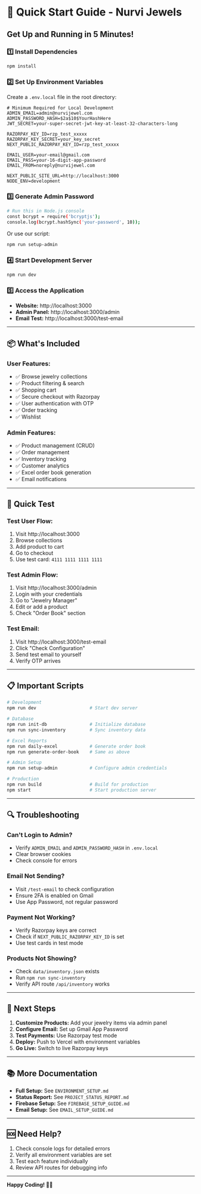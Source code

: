 # 🚀 Quick Start Guide - Nurvi Jewels

## Get Up and Running in 5 Minutes!

### 1️⃣ Install Dependencies
```bash
npm install
```

### 2️⃣ Set Up Environment Variables
Create a `.env.local` file in the root directory:

```env
# Minimum Required for Local Development
ADMIN_EMAIL=admin@nurvijewel.com
ADMIN_PASSWORD_HASH=$2a$10$YourHashHere
JWT_SECRET=your-super-secret-jwt-key-at-least-32-characters-long

RAZORPAY_KEY_ID=rzp_test_xxxxx
RAZORPAY_KEY_SECRET=your_key_secret
NEXT_PUBLIC_RAZORPAY_KEY_ID=rzp_test_xxxxx

EMAIL_USER=your-email@gmail.com
EMAIL_PASS=your-16-digit-app-password
EMAIL_FROM=noreply@nurvijewel.com

NEXT_PUBLIC_SITE_URL=http://localhost:3000
NODE_ENV=development
```

### 3️⃣ Generate Admin Password
```bash
# Run this in Node.js console
const bcrypt = require('bcryptjs');
console.log(bcrypt.hashSync('your-password', 10));
```

Or use our script:
```bash
npm run setup-admin
```

### 4️⃣ Start Development Server
```bash
npm run dev
```

### 5️⃣ Access the Application
- **Website:** http://localhost:3000
- **Admin Panel:** http://localhost:3000/admin
- **Email Test:** http://localhost:3000/test-email

---

## 📦 What's Included

### User Features:
- ✅ Browse jewelry collections
- ✅ Product filtering & search
- ✅ Shopping cart
- ✅ Secure checkout with Razorpay
- ✅ User authentication with OTP
- ✅ Order tracking
- ✅ Wishlist

### Admin Features:
- ✅ Product management (CRUD)
- ✅ Order management
- ✅ Inventory tracking
- ✅ Customer analytics
- ✅ Excel order book generation
- ✅ Email notifications

---

## 🧪 Quick Test

### Test User Flow:
1. Visit http://localhost:3000
2. Browse collections
3. Add product to cart
4. Go to checkout
5. Use test card: `4111 1111 1111 1111`

### Test Admin Flow:
1. Visit http://localhost:3000/admin
2. Login with your credentials
3. Go to "Jewelry Manager"
4. Edit or add a product
5. Check "Order Book" section

### Test Email:
1. Visit http://localhost:3000/test-email
2. Click "Check Configuration"
3. Send test email to yourself
4. Verify OTP arrives

---

## 📋 Important Scripts

```bash
# Development
npm run dev                    # Start dev server

# Database
npm run init-db                # Initialize database
npm run sync-inventory         # Sync inventory data

# Excel Reports
npm run daily-excel            # Generate order book
npm run generate-order-book    # Same as above

# Admin Setup
npm run setup-admin            # Configure admin credentials

# Production
npm run build                  # Build for production
npm start                      # Start production server
```

---

## 🔍 Troubleshooting

### Can't Login to Admin?
- Verify `ADMIN_EMAIL` and `ADMIN_PASSWORD_HASH` in `.env.local`
- Clear browser cookies
- Check console for errors

### Email Not Sending?
- Visit `/test-email` to check configuration
- Ensure 2FA is enabled on Gmail
- Use App Password, not regular password

### Payment Not Working?
- Verify Razorpay keys are correct
- Check if `NEXT_PUBLIC_RAZORPAY_KEY_ID` is set
- Use test cards in test mode

### Products Not Showing?
- Check `data/inventory.json` exists
- Run `npm run sync-inventory`
- Verify API route `/api/inventory` works

---

## 🎯 Next Steps

1. **Customize Products:** Add your jewelry items via admin panel
2. **Configure Email:** Set up Gmail App Password
3. **Test Payments:** Use Razorpay test mode
4. **Deploy:** Push to Vercel with environment variables
5. **Go Live:** Switch to live Razorpay keys

---

## 📚 More Documentation

- **Full Setup:** See `ENVIRONMENT_SETUP.md`
- **Status Report:** See `PROJECT_STATUS_REPORT.md`
- **Firebase Setup:** See `FIREBASE_SETUP_GUIDE.md`
- **Email Setup:** See `EMAIL_SETUP_GUIDE.md`

---

## 🆘 Need Help?

1. Check console logs for detailed errors
2. Verify all environment variables are set
3. Test each feature individually
4. Review API routes for debugging info

---

**Happy Coding! 💎✨**

